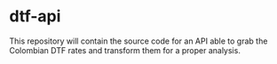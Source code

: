 # dtf-api
This repository will contain the source code for an API able to grab the Colombian DTF rates and transform them for a proper analysis.
